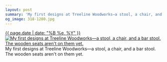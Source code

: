 ```yaml
---
layout: post
summary: 'My first designs at Treeline Woodworks—a stool, a chair, and a bar stool. The wooden seats aren&#x27;t on them yet.'
og_image: 318-1280.jpg
---
```


<p>
  <time><a href="/318">{{ page.date | date: "%B %e, %Y" }}</a></time>
  <a href="/318"><img src="{{ site.assets_url }}/318-640.jpg" srcset="{{ site.assets_url }}/318-1280.jpg 1280w, {{ site.assets_url }}/318-960.jpg 960w, {{ site.assets_url }}/318-640.jpg 640w, {{ site.assets_url }}/318-320.jpg 320w" sizes="(min-width: 700px) 50vw, calc(100vw - 2rem)" alt="My first designs at Treeline Woodworks—a stool, a chair, and a bar stool. The wooden seats aren&#x27;t on them yet." /></a>
  <span>My first designs at Treeline Woodworks—a stool, a chair, and a bar stool. The wooden seats aren&#x27;t on them yet.</span>
</p>
